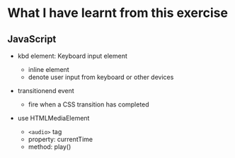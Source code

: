 # What I have learnt from this exercise
## JavaScript
- kbd element: Keyboard input element
    - inline element
    - denote user input from keyboard or other devices

- transitionend event
    - fire when a CSS transition has completed

- use HTMLMediaElement
    - `<audio>` tag
    - property: currentTime
    - method: play()
